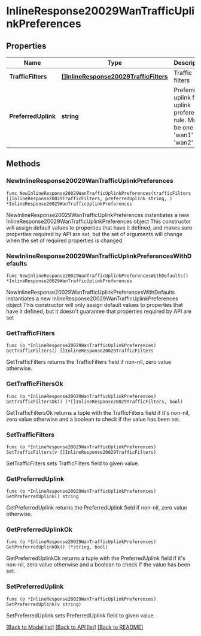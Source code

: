 # InlineResponse20029WanTrafficUplinkPreferences

## Properties

Name | Type | Description | Notes
------------ | ------------- | ------------- | -------------
**TrafficFilters** | [**[]InlineResponse20029TrafficFilters**](InlineResponse20029TrafficFilters.md) | Traffic filters | 
**PreferredUplink** | **string** | Preferred uplink for uplink preference rule. Must be one of: &#39;wan1&#39; or &#39;wan2&#39; | 

## Methods

### NewInlineResponse20029WanTrafficUplinkPreferences

`func NewInlineResponse20029WanTrafficUplinkPreferences(trafficFilters []InlineResponse20029TrafficFilters, preferredUplink string, ) *InlineResponse20029WanTrafficUplinkPreferences`

NewInlineResponse20029WanTrafficUplinkPreferences instantiates a new InlineResponse20029WanTrafficUplinkPreferences object
This constructor will assign default values to properties that have it defined,
and makes sure properties required by API are set, but the set of arguments
will change when the set of required properties is changed

### NewInlineResponse20029WanTrafficUplinkPreferencesWithDefaults

`func NewInlineResponse20029WanTrafficUplinkPreferencesWithDefaults() *InlineResponse20029WanTrafficUplinkPreferences`

NewInlineResponse20029WanTrafficUplinkPreferencesWithDefaults instantiates a new InlineResponse20029WanTrafficUplinkPreferences object
This constructor will only assign default values to properties that have it defined,
but it doesn't guarantee that properties required by API are set

### GetTrafficFilters

`func (o *InlineResponse20029WanTrafficUplinkPreferences) GetTrafficFilters() []InlineResponse20029TrafficFilters`

GetTrafficFilters returns the TrafficFilters field if non-nil, zero value otherwise.

### GetTrafficFiltersOk

`func (o *InlineResponse20029WanTrafficUplinkPreferences) GetTrafficFiltersOk() (*[]InlineResponse20029TrafficFilters, bool)`

GetTrafficFiltersOk returns a tuple with the TrafficFilters field if it's non-nil, zero value otherwise
and a boolean to check if the value has been set.

### SetTrafficFilters

`func (o *InlineResponse20029WanTrafficUplinkPreferences) SetTrafficFilters(v []InlineResponse20029TrafficFilters)`

SetTrafficFilters sets TrafficFilters field to given value.


### GetPreferredUplink

`func (o *InlineResponse20029WanTrafficUplinkPreferences) GetPreferredUplink() string`

GetPreferredUplink returns the PreferredUplink field if non-nil, zero value otherwise.

### GetPreferredUplinkOk

`func (o *InlineResponse20029WanTrafficUplinkPreferences) GetPreferredUplinkOk() (*string, bool)`

GetPreferredUplinkOk returns a tuple with the PreferredUplink field if it's non-nil, zero value otherwise
and a boolean to check if the value has been set.

### SetPreferredUplink

`func (o *InlineResponse20029WanTrafficUplinkPreferences) SetPreferredUplink(v string)`

SetPreferredUplink sets PreferredUplink field to given value.



[[Back to Model list]](../README.md#documentation-for-models) [[Back to API list]](../README.md#documentation-for-api-endpoints) [[Back to README]](../README.md)


